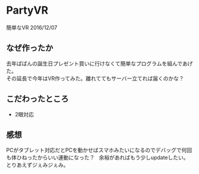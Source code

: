 # PartyVR
簡単なVR 2016/12/07    

## なぜ作ったか
去年ぱぱんの誕生日プレゼント買いに行けなくて簡単なプログラムを組んであげた。  
その延長で今年はVR作ってみた。離れててもサーバー立てれば届くのかな？  

## こだわったところ
* 2眼対応  

## 感想
PCがタブレット対応だとPCを動かせばスマホみたいになるのでデバッグで何回も体ひねったからいい運動になった？  
余裕があればもう少しupdateしたい。とりあえずジぇみジぇみ。
